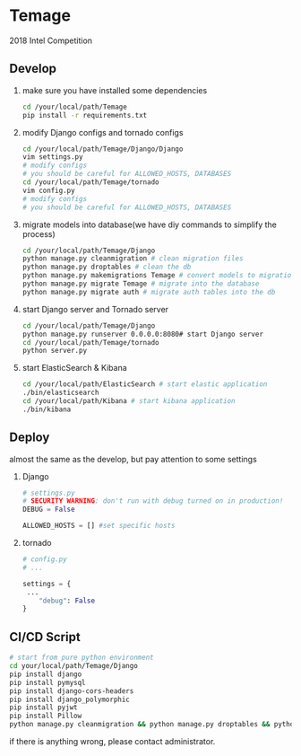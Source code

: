 # Temage
2018 Intel Competition

## Develop

1. make sure you have installed some dependencies

   ``` bash
   cd /your/local/path/Temage
   pip install -r requirements.txt
   ```

2. modify Django configs and tornado configs

   ``` bash
   cd /your/local/path/Temage/Django/Django
   vim settings.py
   # modify configs
   # you should be careful for ALLOWED_HOSTS, DATABASES
   cd /your/local/path/Temage/tornado
   vim config.py
   # modify configs
   # you should be careful for ALLOWED_HOSTS, DATABASES
   ```

3. migrate models into database(we have diy commands to simplify the process)

   ``` bash
   cd /your/local/path/Temage/Django
   python manage.py cleanmigration # clean migration files
   python manage.py droptables # clean the db
   python manage.py makemigrations Temage # convert models to migrations
   python manage.py migrate Temage # migrate into the database
   python manage.py migrate auth # migrate auth tables into the db
   ```

4. start Django server and Tornado server

   ``` bash
   cd /your/local/path/Temage/Django
   python manage.py runserver 0.0.0.0:8080# start Django server
   cd /your/local/path/Temage/tornado
   python server.py
   ```

5. start ElasticSearch & Kibana

   ```bash
   cd /your/local/path/ElasticSearch # start elastic application
   ./bin/elasticsearch
   cd /your/local/path/Kibana # start kibana application
   ./bin/kibana
   ```

   

## Deploy

almost the same as the develop, but pay attention to some settings

1. Django

   ```python
   # settings.py
   # SECURITY WARNING: don't run with debug turned on in production!
   DEBUG = False
   
   ALLOWED_HOSTS = [] #set specific hosts
   ```

2. tornado

   ```python
   # config.py
   # ...
   
   settings = {
   	...
       "debug": False
   }
   ```
## CI/CD Script
``` bash
# start from pure python environment
cd your/local/path/Temage/Django
pip install django
pip install pymysql
pip install django-cors-headers
pip install django_polymorphic
pip install pyjwt
pip install Pillow
python manage.py cleanmigration && python manage.py droptables && python manage.py makemigrations Temage && python manage.py migrate Temage && python manage.py test
```
if there is anything wrong, please contact administrator.